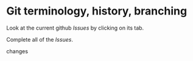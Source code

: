 # Git terminology, history, branching

Look at the current github *Issues* by clicking on its tab.

Complete all of the *Issues*.

changes
